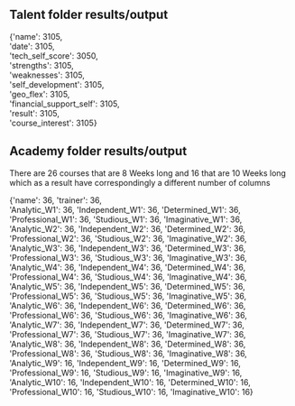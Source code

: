 ## Talent folder results/output

{'name': 3105, <br/>
'date': 3105, <br/>
'tech_self_score': 3050, <br/>
'strengths': 3105, <br/>
'weaknesses': 3105, <br/>
'self_development': 3105, <br/>
'geo_flex': 3105, <br/>
'financial_support_self': 3105, <br/>
'result': 3105, <br/>
'course_interest': 3105}<br/>

## Academy folder results/output

There are 26 courses that are 8 Weeks long and 16 that are 10 Weeks long which as a result have correspondingly a different number of columns

{'name': 36, 'trainer': 36, <br/>
'Analytic_W1': 36, 'Independent_W1': 36, 'Determined_W1': 36, 'Professional_W1': 36, 'Studious_W1': 36, 'Imaginative_W1': 36, <br/>
'Analytic_W2': 36, 'Independent_W2': 36, 'Determined_W2': 36, 'Professional_W2': 36, 'Studious_W2': 36, 'Imaginative_W2': 36, <br/>
'Analytic_W3': 36, 'Independent_W3': 36, 'Determined_W3': 36, 'Professional_W3': 36, 'Studious_W3': 36, 'Imaginative_W3': 36, <br/>
'Analytic_W4': 36, 'Independent_W4': 36, 'Determined_W4': 36, 'Professional_W4': 36, 'Studious_W4': 36, 'Imaginative_W4': 36, <br/>
'Analytic_W5': 36, 'Independent_W5': 36, 'Determined_W5': 36, 'Professional_W5': 36, 'Studious_W5': 36, 'Imaginative_W5': 36, <br/>
'Analytic_W6': 36, 'Independent_W6': 36, 'Determined_W6': 36, 'Professional_W6': 36, 'Studious_W6': 36, 'Imaginative_W6': 36, <br/>
'Analytic_W7': 36, 'Independent_W7': 36, 'Determined_W7': 36, 'Professional_W7': 36, 'Studious_W7': 36, 'Imaginative_W7': 36, <br/>
'Analytic_W8': 36, 'Independent_W8': 36, 'Determined_W8': 36, 'Professional_W8': 36, 'Studious_W8': 36, 'Imaginative_W8': 36, <br/>
'Analytic_W9': 16, 'Independent_W9': 16, 'Determined_W9': 16, 'Professional_W9': 16, 'Studious_W9': 16, 'Imaginative_W9': 16, <br/>
'Analytic_W10': 16, 'Independent_W10': 16, 'Determined_W10': 16, 'Professional_W10': 16, 'Studious_W10': 16, 'Imaginative_W10': 16} <br/>
